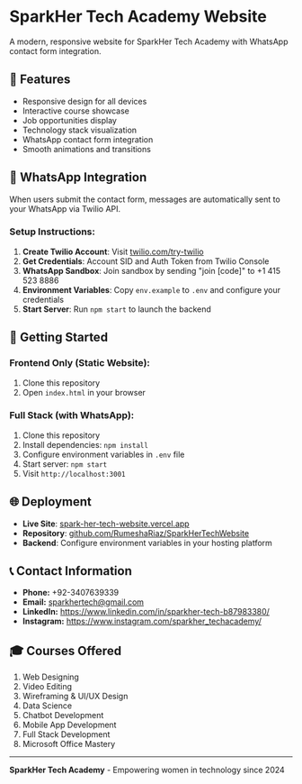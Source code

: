 # SparkHer Tech Academy Website

A modern, responsive website for SparkHer Tech Academy with WhatsApp contact form integration.

## 🚀 Features

- Responsive design for all devices
- Interactive course showcase
- Job opportunities display
- Technology stack visualization
- WhatsApp contact form integration
- Smooth animations and transitions

## 📱 WhatsApp Integration

When users submit the contact form, messages are automatically sent to your WhatsApp via Twilio API.

### Setup Instructions:
1. **Create Twilio Account**: Visit [twilio.com/try-twilio](https://www.twilio.com/try-twilio)
2. **Get Credentials**: Account SID and Auth Token from Twilio Console
3. **WhatsApp Sandbox**: Join sandbox by sending "join [code]" to +1 415 523 8886
4. **Environment Variables**: Copy `env.example` to `.env` and configure your credentials
5. **Start Server**: Run `npm start` to launch the backend

## 🚀 Getting Started

### Frontend Only (Static Website):
1. Clone this repository
2. Open `index.html` in your browser

### Full Stack (with WhatsApp):
1. Clone this repository
2. Install dependencies: `npm install`
3. Configure environment variables in `.env` file
4. Start server: `npm start`
5. Visit `http://localhost:3001`

## 🌐 Deployment

- **Live Site**: [spark-her-tech-website.vercel.app](https://spark-her-tech-website.vercel.app)
- **Repository**: [github.com/RumeshaRiaz/SparkHerTechWebsite](https://github.com/RumeshaRiaz/SparkHerTechWebsite)
- **Backend**: Configure environment variables in your hosting platform



## 📞 Contact Information

- **Phone:** +92-3407639339
- **Email:** sparkhertech@gmail.com
- **LinkedIn:** https://www.linkedin.com/in/sparkher-tech-b87983380/
- **Instagram:** https://www.instagram.com/sparkher_techacademy/

## 🎓 Courses Offered

1. Web Designing
2. Video Editing
3. Wireframing & UI/UX Design
4. Data Science
5. Chatbot Development
6. Mobile App Development
7. Full Stack Development
8. Microsoft Office Mastery

---

**SparkHer Tech Academy** - Empowering women in technology since 2024
